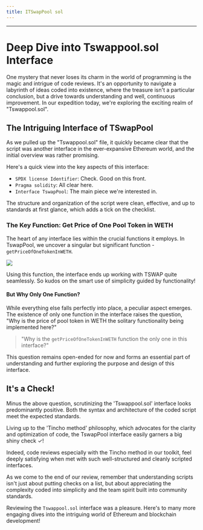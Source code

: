 ```yaml
---
title: ITSwapPool sol
---
```




---

# Deep Dive into Tswappool.sol Interface

One mystery that never loses its charm in the world of programming is the magic and intrigue of code reviews. It's an opportunity to navigate a labyrinth of ideas coded into existence, where the treasure isn't a particular conclusion, but a drive towards understanding and well, continuous improvement. In our expedition today, we're exploring the exciting realm of "Tswappool.sol".

## The Intriguing Interface of TSwapPool

As we pulled up the "Tswappool.sol" file, it quickly became clear that the script was another interface in the ever-expansive Ethereum world, and the initial overview was rather promising.

Here's a quick view into the key aspects of this interface:

- `SPDX license Identifier`: Check. Good on this front.
- `Pragma solidity`: All clear here.
- `Interface TswapPool`: The main piece we're interested in.

The structure and organization of the script were clean, effective, and up to standards at first glance, which adds a tick on the checklist.

### The Key Function: Get Price of One Pool Token in WETH

The heart of any interface lies within the crucial functions it employs. In TswapPool, we uncover a singular but significant function - `getPriceOfOneTokenInWETH`.

![](https://cdn.videotap.com/AVRQTYRhhg4lDMb4rQM4-43.2.png)

Using this function, the interface ends up working with TSWAP quite seamlessly. So kudos on the smart use of simplicity guided by functionality!

#### But Why Only One Function?

While everything else falls perfectly into place, a peculiar aspect emerges. The existence of only one function in the interface raises the question, "Why is the price of pool token in WETH the solitary functionality being implemented here?"

> "Why is the `getPriceOfOneTokenInWETH` function the only one in this interface?"

This question remains open-ended for now and forms an essential part of understanding and further exploring the purpose and design of this interface.

## It's a Check!

Minus the above question, scrutinizing the 'Tswappool.sol' interface looks predominantly positive. Both the syntax and architecture of the coded script meet the expected standards.

Living up to the 'Tincho method' philosophy, which advocates for the clarity and optimization of code, the TswapPool interface easily garners a big shiny check ✓!

Indeed, code reviews especially with the Tincho method in our toolkit, feel deeply satisfying when met with such well-structured and cleanly scripted interfaces.

As we come to the end of our review, remember that understanding scripts isn't just about putting checks on a list, but about appreciating the complexity coded into simplicity and the team spirit built into community standards.

Reviewing the `Tswappool.sol` interface was a pleasure. Here's to many more engaging dives into the intriguing world of Ethereum and blockchain development!
